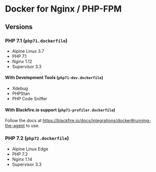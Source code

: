 # Docker for Nginx / PHP-FPM

## Versions

### PHP 7.1 (`php71.dockerfile`)

- Alpine Linux 3.7
- PHP 7.1
- Nginx 1.12
- Supervisor 3.3

#### With Development Tools (`php71-dev.dockerfile`)

- Xdebug
- PHPStan
- PHP Code Sniffer

#### With Blackfire.io support (`php71-profiler.dockerfile`)

Follow the docs at https://blackfire.io/docs/integrations/docker#running-the-agent to use.

### PHP 7.2 (`php72.dockerfile`)

- Alpine Linux Edge
- PHP 7.2
- Nginx 1.14
- Supervisor 3.3
